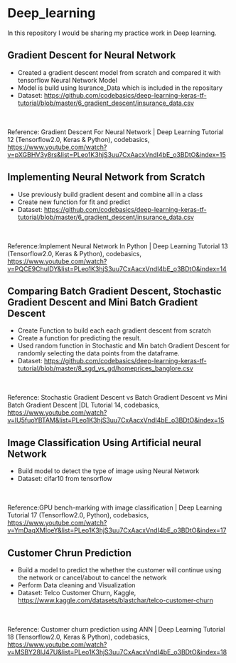 # Deep_learning
In this repository I would be sharing my practice work in Deep learning.

## Gradient Descent for Neural Network
- Created a gradient descent model from scratch and compared it with tensorflow Neural Network Model
-  Model is build using Isurance_Data which is included in the repositary
-  Dataset: https://github.com/codebasics/deep-learning-keras-tf-tutorial/blob/master/6_gradient_descent/insurance_data.csv</br></br></br>

Reference: Gradient Descent For Neural Network | Deep Learning Tutorial 12 (Tensorflow2.0, Keras & Python), codebasics, https://www.youtube.com/watch?v=pXGBHV3y8rs&list=PLeo1K3hjS3uu7CxAacxVndI4bE_o3BDtO&index=15

## Implementing Neural Network from Scratch
- Use previously build gradient desent and combine all in a class
- Create new function for fit and predict
- Dataset: https://github.com/codebasics/deep-learning-keras-tf-tutorial/blob/master/6_gradient_descent/insurance_data.csv </br></br></br>

Reference:Implement Neural Network In Python | Deep Learning Tutorial 13 (Tensorflow2.0, Keras & Python), codebasics, https://www.youtube.com/watch?v=PQCE9ChuIDY&list=PLeo1K3hjS3uu7CxAacxVndI4bE_o3BDtO&index=14

## Comparing Batch Gradient Descent, Stochastic Gradient Descent and Mini Batch Gradient Descent
- Create Function to build each each gradient descent from scratch
- Create a function for predicting the result.
- Used random function in Stochastic and Min batch Gradient Descent for randomly selecting the data points from the dataframe.
- Dataset: https://github.com/codebasics/deep-learning-keras-tf-tutorial/blob/master/8_sgd_vs_gd/homeprices_banglore.csv</br></br></br>

Reference: Stochastic Gradient Descent vs Batch Gradient Descent vs Mini Batch Gradient Descent |DL Tutorial 14, codebasics, https://www.youtube.com/watch?v=IU5fuoYBTAM&list=PLeo1K3hjS3uu7CxAacxVndI4bE_o3BDtO&index=15

## Image Classification Using Artificial neural Network
- Build model to detect the type of image using Neural Network
- Dataset: cifar10 from tensorflow</br></br></br>

Reference:GPU bench-marking with image classification | Deep Learning Tutorial 17 (Tensorflow2.0, Python), codebasics, https://www.youtube.com/watch?v=YmDaqXMIoeY&list=PLeo1K3hjS3uu7CxAacxVndI4bE_o3BDtO&index=17


## Customer Chrun Prediction
- Build a model to predict the whether the customer will continue using the network or cancel/about to cancel the network
- Perform Data cleaning and Visualization
- Dataset: Telco Customer Churn, Kaggle, https://www.kaggle.com/datasets/blastchar/telco-customer-churn</br></br></br>

Reference: Customer churn prediction using ANN | Deep Learning Tutorial 18 (Tensorflow2.0, Keras & Python), codebasics, https://www.youtube.com/watch?v=MSBY28IJ47U&list=PLeo1K3hjS3uu7CxAacxVndI4bE_o3BDtO&index=18

 
